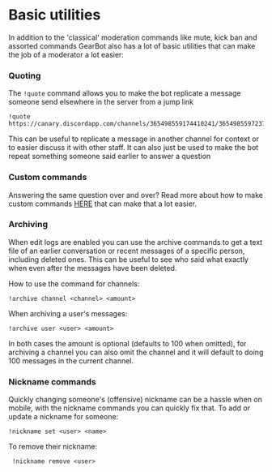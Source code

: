 # Basic utilities

In addition to the 'classical' moderation commands like mute, kick ban and assorted commands GearBot also has a lot of basic utilities that can make the job of a moderator a lot easier:

### Quoting

The `!quote` command allows you to make the bot replicate a message someone send elsewhere in the server from a jump link

```
!quote https://canary.discordapp.com/channels/365498559174410241/365498559723732993/724560809174499398
```

This can be useful to replicate a message in another channel for context or to easier discuss it with other staff. It can also just be used to make the bot repeat something someone said earlier to answer a question

### Custom commands

Answering the same question over and over? Read more about how to make custom commands [HERE](../Configuration/Custom%20commands.md) that can make that a lot easier.

### Archiving

When edit logs are enabled you can use the archive commands to get a text file of an earlier conversation or recent messages of a specific person, including deleted ones. This can be useful to
see who said what exactly when even after the messages have been deleted.

How to use the command for channels:

```
!archive channel <channel> <amount>
```

When archiving a user's messages:

```
!archive user <user> <amount>
```

In both cases the amount is optional (defaults to 100 when omitted), for archiving a channel you can also omit the channel and it will default to doing 100 messages in the current channel.

### Nickname commands

Quickly changing someone's (offensive) nickname can be a hassle when on mobile, with the nickname commands you can quickly fix that.
To add or update a nickname for someone:

```
!nickname set <user> <name>
```

To remove their nickname:

```
 !nickname remove <user>
```

